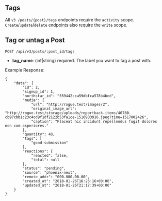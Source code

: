 ## Tags
All `v3 /posts/{post}/tags` endpoints require the `activity` scope. `Create`/`update`/`delete` endpoints also require the `write` scope.

## Tag or untag a Post

```
POST /api/v3/posts/:post_id/tags
```
  - **tag_name**: (int|string) required.
    The label you want to tag a post with. 

Example Response:

```
{
    "data": {
        "id": 2,
        "signup_id": 1,
        "northstar_id": "559442cca59dbfca578b4bed",
        "media": {
            "url": "http://rogue.test/images/2",
            "original_image_url": "http://rogue.test/storage/uploads/reportback-items/40780-cb97cbb1c23c4cd9f1df2122b53fa1ce-1516983916.jpeg?time=1517002426",
            "caption": "Placeat hic incidunt repellendus fugit dolores non cum asperiores."
        },
        "quantity": 48,
        "tags": [
            "good-submission"
        ],
        "reactions": {
            "reacted": false,
            "total": null
        },
        "status": "pending",
        "source": "phoenix-next",
        "remote_addr": "000.000.00.00",
        "created_at": "2018-01-26T16:25:16+00:00",
        "updated_at": "2018-01-26T21:17:39+00:00"
    }
}
```
